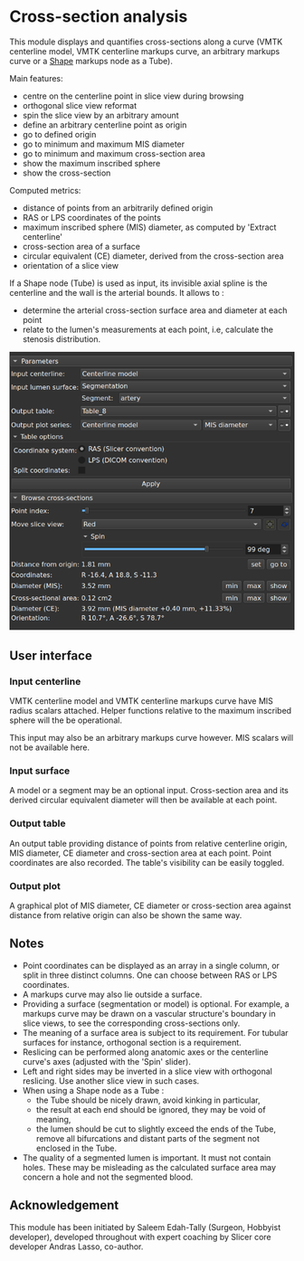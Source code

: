 # Cross-section analysis

This module displays and quantifies cross-sections along a curve (VMTK centerline model, VMTK centerline markups curve, an arbitrary markups curve or a [Shape](https://github.com/chir-set/SlicerExtraMarkups/tree/main/Shape/) markups node as a Tube).

Main features:

- centre on the centerline point in slice view during browsing
- orthogonal slice view reformat
- spin the slice view by an arbitrary amount
- define an arbitrary centerline point as origin
- go to defined origin
- go to minimum and maximum MIS diameter
- go to minimum and maximum cross-section area
- show the maximum inscribed sphere
- show the cross-section

Computed metrics:

- distance of points from an arbitrarily defined origin
- RAS or LPS coordinates of the points
- maximum inscribed sphere (MIS) diameter, as computed by 'Extract centerline'
- cross-section area of a surface
- circular equivalent (CE) diameter, derived from the cross-section area
- orientation of a slice view

If a Shape node (Tube) is used as input, its invisible axial spline is the centerline and the wall is the arterial bounds. It allows to :

- determine the arterial cross-section surface area and diameter at each point
- relate to the lumen's measurements at each point, i.e, calculate the stenosis distribution.

![CrossSectionAnalysis](CrossSectionAnalysisScreenshot_1.png)

## User interface

### Input centerline

VMTK centerline model and VMTK centerline markups curve have MIS radius scalars attached. Helper functions relative to the maximum inscribed sphere will the be operational.

This input may also be an arbitrary markups curve however. MIS scalars will not be available here.

### Input surface

A model or a segment may be an optional input. Cross-section area and its derived circular equivalent diameter will then be available at each point.

### Output table

An output table providing distance of points from relative centerline origin, MIS diameter, CE diameter and cross-section area at each point. Point coordinates are also recorded. The table's visibility can be easily toggled.

### Output plot

A graphical plot of MIS diameter, CE diameter or cross-section area against distance from relative origin can also be shown the same way.

## Notes

- Point coordinates can be displayed as an array in a single column, or split in three distinct columns. One can choose between RAS or LPS coordinates.
- A markups curve may also lie outside a surface.
- Providing a surface (segmentation or model) is optional. For example, a markups curve may be drawn on a vascular structure's boundary in slice views, to see the corresponding cross-sections only.
- The meaning of a surface area is subject to its requirement. For tubular surfaces for instance, orthogonal section is a requirement.
- Reslicing can be performed along anatomic axes or the centerline curve's axes (adjusted with the 'Spin' slider).
- Left and right sides may be inverted in a slice view with orthogonal reslicing. Use another slice view in such cases.
- When using a Shape node as a Tube :
    - the Tube should be nicely drawn, avoid kinking in particular,
    - the result at each end should be ignored, they may be void of meaning,
    - the lumen should be cut to slightly exceed the ends of the Tube, remove all bifurcations and distant parts of the segment not enclosed in the Tube.
- The quality of a segmented lumen is important. It must not contain holes. These may be misleading as the calculated surface area may concern a hole and not the segmented blood.


## Acknowledgement

This module has been initiated by Saleem Edah-Tally (Surgeon, Hobbyist developer), developed throughout with expert coaching by Slicer core developer Andras Lasso, co-author.

